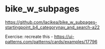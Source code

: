 # bike_w_subpages

https://github.com/lacjkea/bike_w_subpages-startingpoint_b4_categorynav_and_search-a22

Exercise: recreate this -
https://ui-patterns.com/patterns/cards/examples/17796
